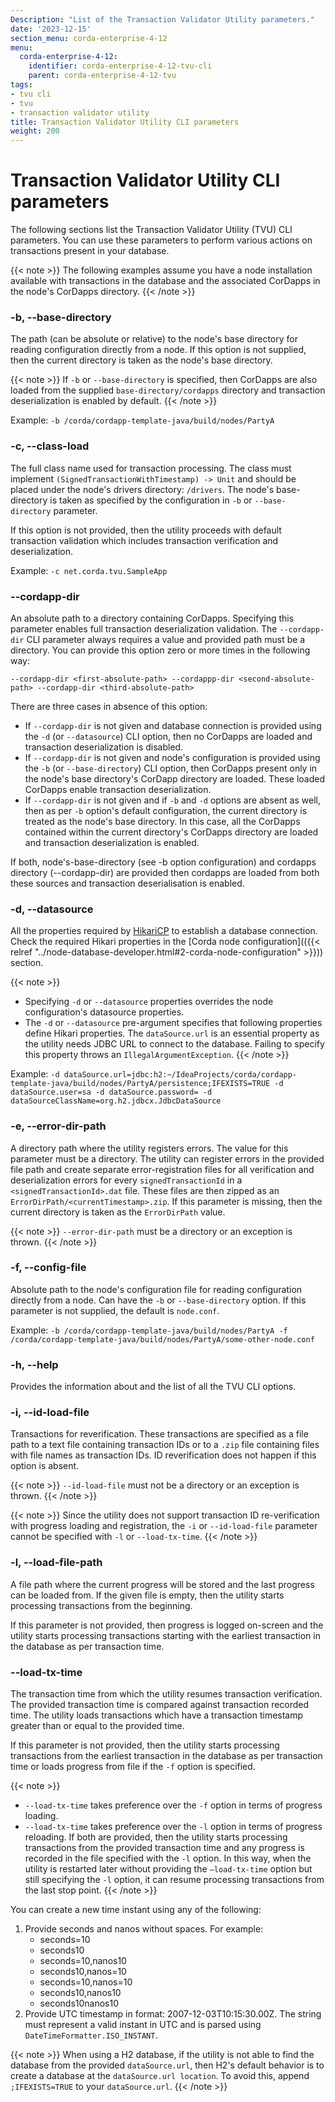 ```yaml
---
Description: "List of the Transaction Validator Utility parameters."
date: '2023-12-15'
section_menu: corda-enterprise-4-12
menu:
  corda-enterprise-4-12:
    identifier: corda-enterprise-4-12-tvu-cli
    parent: corda-enterprise-4-12-tvu
tags:
- tvu cli
- tvu
- transaction validator utility
title: Transaction Validator Utility CLI parameters
weight: 200
---
```


# Transaction Validator Utility CLI parameters

The following sections list the Transaction Validator Utility (TVU) CLI parameters. You can use these parameters to perform various actions on transactions present in your database.

{{< note >}}
The following examples assume you have a node installation available with transactions in the database and the associated CorDapps in the node's CorDapps directory.
{{< /note >}}


### -b, --base-directory

The path (can be absolute or relative) to the node's base directory for reading configuration directly from a node. If this option is not supplied, then the current directory is taken as the node's base directory.

{{< note >}}
If `-b` or `--base-directory` is specified, then CorDapps are also loaded from the supplied `base-directory/cordapps` directory and transaction deserialization is enabled by default.
{{< /note >}}

Example: `-b /corda/cordapp-template-java/build/nodes/PartyA`

### -c, --class-load

The full class name used for transaction processing. The class must implement `(SignedTransactionWithTimestamp) -> Unit` and should be placed under the node's drivers directory: `/drivers`. The node's base-directory is taken as specified by the configuration in `-b` or `--base-directory` parameter.

If this option is not provided, then the utility proceeds with default transaction validation which includes transaction verification and deserialization.

Example: `-c net.corda.tvu.SampleApp`

### --cordapp-dir

An absolute path to a directory containing CorDapps. Specifying this parameter enables full transaction deserialization validation. The `--cordapp-dir` CLI parameter always requires a value and provided path must be a directory. You can provide this option zero or more times in the following way:

`--cordapp-dir <first-absolute-path> --cordappp-dir <second-absolute-path> --cordapp-dir <third-absolute-path>`

There are three cases in absence of this option:
* If `--cordapp-dir` is not given and database connection is provided using the `-d` (or `--datasource`) CLI option, then no CorDapps are loaded and transaction deserialization is disabled.
* If `--cordapp-dir` is not given and node's configuration is provided using the `-b` (or `--base-directory`) CLI option, then CorDapps present only in the node's base directory's CorDapp directory are loaded. These loaded CorDapps enable transaction deserialization.
* If `--cordapp-dir` is not given and if `-b` and `-d` options are absent as well, then as per `-b` option's default configuration, the current directory is treated as the node's base directory. In this case, all the CorDapps contained within the current directory's CorDapps directory are loaded and transaction deserialization is enabled.

If both, node's-base-directory (see -b option configuration) and cordapps directory (--cordapp-dir) are provided then cordapps are loaded from both these sources and transaction deserialisation is enabled.

### -d, --datasource

All the properties required by [HikariCP](https://github.com/brettwooldridge/HikariCP) to establish a database connection. Check the required Hikari properties in the [Corda node configuration](({{< relref "../node-database-developer.html#2-corda-node-configuration" >}})) section.

{{< note >}}
* Specifying `-d` or `--datasource` properties overrides the node configuration's datasource properties.
* The `-d` or `--datasource` pre-argument specifies that following properties define Hikari properties. The `dataSource.url` is an essential property as the utility needs JDBC URL to connect to the database. Failing to specify this property throws an `IllegalArgumentException`.
{{< /note >}}

Example: `-d dataSource.url=jdbc:h2:~/IdeaProjects/corda/cordapp-template-java/build/nodes/PartyA/persistence;IFEXISTS=TRUE -d  dataSource.user=sa -d dataSource.password= -d dataSourceClassName=org.h2.jdbcx.JdbcDataSource`

### -e, --error-dir-path

A directory path where the utility registers errors. The value for this parameter must be a directory. The utility can register errors in the provided file path and create separate error-registration files for all verification and deserialization errors for every `signedTransactionId` in a `<signedTransactionId>.dat` file. These files are then zipped as an `ErrorDirPath/<currentTimestamp>.zip`. If this parameter is missing, then the current directory is taken as the `ErrorDirPath` value.

{{< note >}}
`--error-dir-path` must be a directory or an exception is thrown.
{{< /note >}}

### -f, --config-file

Absolute path to the node's configuration file for reading configuration directly from a node. Can have the `-b` or `--base-directory` option. If this parameter is not supplied, the default is `node.conf`.

Example: `-b /corda/cordapp-template-java/build/nodes/PartyA -f /corda/cordapp-template-java/build/nodes/PartyA/some-other-node.conf`

### -h, --help

Provides the information about and the list of all the TVU CLI options.

### -i, --id-load-file

Transactions for reverification. These transactions are specified as a file path to a text file containing transaction IDs or to a `.zip` file containing files with file names as transaction IDs.
ID reverification does not happen if this option is absent.

{{< note >}}
`--id-load-file` must not be a directory or an exception is thrown.
{{< /note >}}

{{< note >}}
Since the utility does not support transaction ID re-verification with progress loading and registration, the `-i` or `--id-load-file` parameter cannot be specified with `-l` or `--load-tx-time`.
{{< /note >}}

### -l, --load-file-path

A file path where the current progress will be stored and the last progress can be loaded from. If the given file is empty, then the utility starts processing transactions from the beginning.

If this parameter is not provided, then progress is logged on-screen and the utility starts processing transactions starting with the earliest transaction in the database as per transaction time.

### --load-tx-time

The transaction time from which the utility resumes transaction verification. The provided transaction time is compared against transaction recorded time. The utility loads transactions which have a transaction timestamp greater than or equal to the provided time.

If this parameter is not provided, then the utility starts processing transactions from the earliest transaction in the database as per transaction time or loads progress from file if the `-f` option is specified.

{{< note >}}
* `--load-tx-time` takes preference over the `-f` option in terms of progress loading.
* `--load-tx-time` takes preference over the `-l` option in terms of progress reloading. If both are provided, then the utility starts processing transactions from the provided transaction time and any progress is recorded in the file specified with the `-l` option. In this way, when the utility is restarted later without providing the `–load-tx-time` option but still specifying the `-l` option, it can resume processing transactions from the last stop point.
{{< /note >}}

You can create a new time instant using any of the following:

1. Provide seconds and nanos without spaces. For example:
    * seconds=10
    * seconds10
    * seconds=10,nanos10
    * seconds10,nanos=10
    * seconds=10,nanos=10
    * seconds10,nanos10
    * seconds10nanos10
2. Provide UTC timestamp in format: 2007-12-03T10:15:30.00Z. The string must represent a valid instant in UTC and is parsed using `DateTimeFormatter.ISO_INSTANT`.

{{< note >}}
When using a H2 database, if the utility is not able to find the database from the provided `dataSource.url`, then H2's default behavior is to create a database at the `dataSource.url location`. To avoid this, append `;IFEXISTS=TRUE` to your `dataSource.url`.
{{< /note >}}
